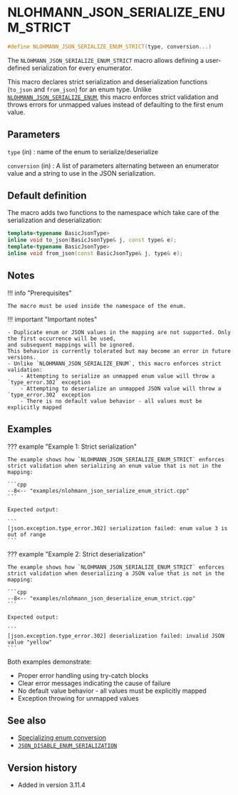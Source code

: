# NLOHMANN_JSON_SERIALIZE_ENUM_STRICT

```cpp
#define NLOHMANN_JSON_SERIALIZE_ENUM_STRICT(type, conversion...)
```

The `NLOHMANN_JSON_SERIALIZE_ENUM_STRICT` macro allows defining a user-defined serialization for every enumerator.

This macro declares strict serialization and deserialization functions (`to_json` and `from_json`) for an enum type. 
Unlike [`NLOHMANN_JSON_SERIALIZE_ENUM`](nlohmann_json_serialize_enum.md), this macro enforces strict validation and 
throws errors for unmapped values instead of defaulting to the first enum value.

## Parameters

`type` (in)
:   name of the enum to serialize/deserialize

`conversion` (in)
:   A list of parameters alternating between an enumerator value and a string to use in the JSON serialization.

## Default definition

The macro adds two functions to the namespace which take care of the serialization and deserialization:

```cpp
template<typename BasicJsonType>
inline void to_json(BasicJsonType& j, const type& e);
template<typename BasicJsonType>
inline void from_json(const BasicJsonType& j, type& e);
```

## Notes

!!! info "Prerequisites"

    The macro must be used inside the namespace of the enum.

!!! important "Important notes"

    - Duplicate enum or JSON values in the mapping are not supported. Only the first occurrence will be used, 
    and subsequent mappings will be ignored. 
    This behavior is currently tolerated but may become an error in future versions.
    - Unlike `NLOHMANN_JSON_SERIALIZE_ENUM`, this macro enforces strict validation:
        - Attempting to serialize an unmapped enum value will throw a `type_error.302` exception
        - Attempting to deserialize an unmapped JSON value will throw a `type_error.302` exception
        - There is no default value behavior - all values must be explicitly mapped

## Examples

??? example "Example 1: Strict serialization"

    The example shows how `NLOHMANN_JSON_SERIALIZE_ENUM_STRICT` enforces strict validation when serializing an enum value that is not in the mapping:

    ```cpp
    --8<-- "examples/nlohmann_json_serialize_enum_strict.cpp"
    ```

    Expected output:
    
    ```
    [json.exception.type_error.302] serialization failed: enum value 3 is out of range
    ```

??? example "Example 2: Strict deserialization"

    The example shows how `NLOHMANN_JSON_SERIALIZE_ENUM_STRICT` enforces strict validation when deserializing a JSON value that is not in the mapping:

    ```cpp
    --8<-- "examples/nlohmann_json_deserialize_enum_strict.cpp"
    ```

    Expected output:
    
    ```
    [json.exception.type_error.302] deserialization failed: invalid JSON value "yellow"
    ```

Both examples demonstrate:

- Proper error handling using try-catch blocks
- Clear error messages indicating the cause of failure
- No default value behavior - all values must be explicitly mapped
- Exception throwing for unmapped values

## See also

- [Specializing enum conversion](../../features/enum_conversion.md)
- [`JSON_DISABLE_ENUM_SERIALIZATION`](json_disable_enum_serialization.md)

## Version history

- Added in version 3.11.4
